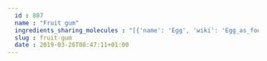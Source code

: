 ```yaml
---
  id : 807
  name : "Fruit gum"
  ingredients_sharing_molecules : "[{'name': 'Egg', 'wiki': 'Egg_as_food', 'id': 0, 'category': 'Animal Product', 'common_molecules': [6202, 644104, 8094]}, {'name': 'Bread', 'wiki': 'Bread', 'id': 2, 'category': 'Bakery', 'common_molecules': [6202, 644104, 8094]}, {'name': 'Rye Bread', 'wiki': 'Rye_bread', 'id': 3, 'category': 'Bakery', 'common_molecules': [6202, 644104, 8094]}, {'name': 'Wholewheat Bread', 'wiki': 'Whole_wheat_bread', 'id': 6, 'category': 'Bakery', 'common_molecules': [6202, 644104, 8094]}, {'name': 'Beer', 'wiki': 'Beer', 'id': 9, 'category': 'Beverage Alcoholic', 'common_molecules': [6202, 644104, 8094]}]"
  slug : fruit-gum
  date : 2019-03-26T08:47:11+01:00
---
```



